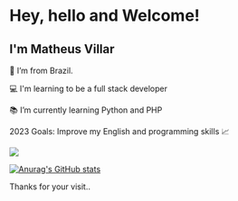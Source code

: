 # Hey, hello and Welcome!

## I'm Matheus Villar

:house_with_garden: I’m from Brazil.

:computer: I'm learning to be a full stack developer

:books: I’m currently learning Python and PHP

2023 Goals: Improve my English and programming skills 📈

<picture>
<source 
  srcset="https://github-readme-stats.vercel.app/api?username=matthvll&show_icons=true&theme=dark"
  media="(prefers-color-scheme: dark)"
/>
<source
  srcset="https://github-readme-stats.vercel.app/api?username=matthvll&show_icons=true"
  media="(prefers-color-scheme: light), (prefers-color-scheme: no-preference)"
/>
<img src="https://github-readme-stats.vercel.app/api?username=matthvll&show_icons=true" />
</picture>

[![Anurag's GitHub stats](https://github-readme-stats.vercel.app/api?username=matthvll)](https://github.com/anuraghazra/github-readme-stats)
  
Thanks for your visit..

